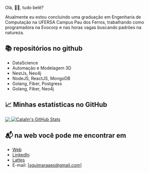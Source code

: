 Olá, 👋🏻, tudo belê?

Atualmente eu estou concluindo uma graduação em Engenharia de Computação na UFERSA Campus Pau dos Ferros, trabalhando como programadora na Evocorp e nas horas vagas buscando padrões na natureza.

## :books: repositórios no github
- DataScience
- Automação e Modelagem 3D
- NestJs, Neo4j
- NodeJS, ReactJS, MongoDB
- Golang, Fiber, Postgress
- Golang, Fiber, Neo4j

## &#x1f4c8; Minhas estatísticas no GitHub

<a href="https://github.com/guimaraaes/guimaraaes">
  <img align="center" src="https://github-readme-stats.vercel.app/api/top-langs/?username=guimaraaes&hide=java,html&title_color=ffffff&text_color=c9cacc&icon_color=2bbc8a&bg_color=1d1f21" />
</a>

<a href="https://github.com/guimaraaes/guimaraaes">
  <img align="center" src="https://github-readme-stats.vercel.app/api?username=guimaraaes&show_icons=true&line_height=27&count_private=true&title_color=ffffff&text_color=c9cacc&icon_color=2bbc8a&bg_color=1d1f21" alt="Catalin's GitHub Stats" />
</a>

## 📬 na web você pode me encontrar em

- [Web](guimaraaes.github.io/guimaraaes/)
- [LinkedIn](linkedin.com/in/sara-guimar%C3%A3es-aa2382155/)
- [Lattes](lattes.cnpq.br/7082901769077209)
- E-mail: [sguimaraaes@gmail.com]
